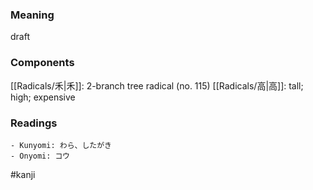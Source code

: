 ### Meaning

draft

### Components

[[Radicals/禾|禾]]: 2-branch tree radical (no. 115) [[Radicals/高|高]]: tall; high; expensive

### Readings

```
- Kunyomi: わら、したがき
- Onyomi: コウ
```

#kanji